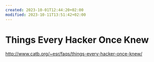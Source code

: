 ```yaml
---
created: 2023-10-01T12:44:20+02:00
modified: 2023-10-11T13:51:42+02:00
---
```


# Things Every Hacker Once Knew

http://www.catb.org/~esr/faqs/things-every-hacker-once-knew/
